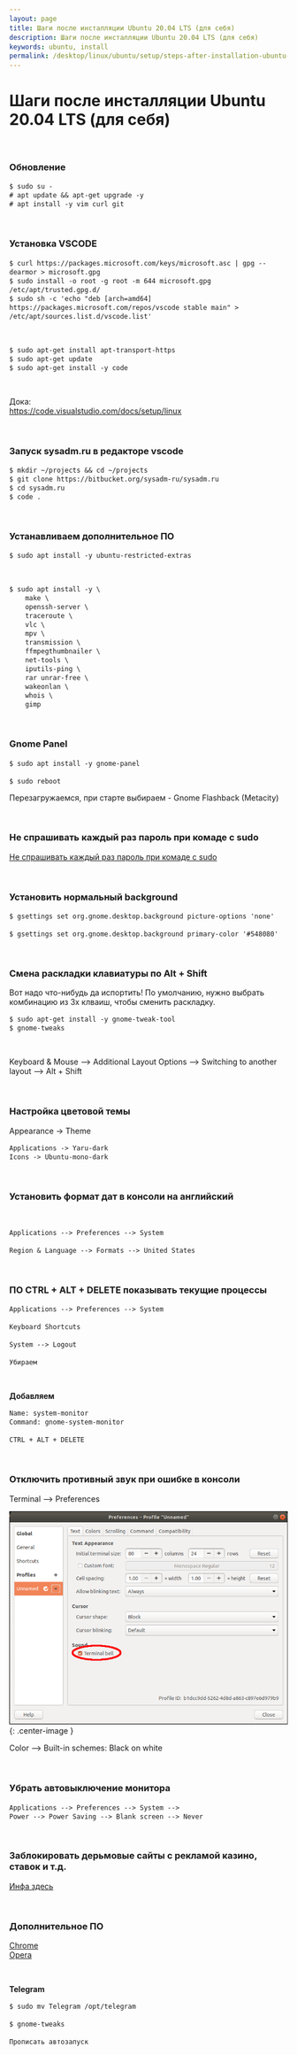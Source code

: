 ```yaml
---
layout: page
title: Шаги после инсталляции Ubuntu 20.04 LTS (для себя)
description: Шаги после инсталляции Ubuntu 20.04 LTS (для себя)
keywords: ubuntu, install
permalink: /desktop/linux/ubuntu/setup/steps-after-installation-ubuntu-20.04-lts/
---
```


# Шаги после инсталляции Ubuntu 20.04 LTS (для себя)

<br/>

### Обновление

    $ sudo su -
    # apt update && apt-get upgrade -y
    # apt install -y vim curl git

<br/>

### Установка VSCODE

    $ curl https://packages.microsoft.com/keys/microsoft.asc | gpg --dearmor > microsoft.gpg
    $ sudo install -o root -g root -m 644 microsoft.gpg /etc/apt/trusted.gpg.d/
    $ sudo sh -c 'echo "deb [arch=amd64] https://packages.microsoft.com/repos/vscode stable main" > /etc/apt/sources.list.d/vscode.list'

<br/>

    $ sudo apt-get install apt-transport-https
    $ sudo apt-get update
    $ sudo apt-get install -y code

<br/>

Дока:  
https://code.visualstudio.com/docs/setup/linux

<br/>

### Запуск sysadm.ru в редакторе vscode

    $ mkdir ~/projects && cd ~/projects
    $ git clone https://bitbucket.org/sysadm-ru/sysadm.ru
    $ cd sysadm.ru
    $ code .

<br/>

### Устанавливаем дополнительное ПО

    $ sudo apt install -y ubuntu-restricted-extras

<br/>

    $ sudo apt install -y \
        make \
        openssh-server \
        traceroute \
        vlc \
        mpv \
        transmission \
        ffmpegthumbnailer \
        net-tools \
        iputils-ping \
        rar unrar-free \
        wakeonlan \
        whois \
        gimp

<br/>

### Gnome Panel

    $ sudo apt install -y gnome-panel

    $ sudo reboot

Перезагружаемся, при старте выбираем - Gnome Flashback (Metacity)

<br/>

### Не спрашивать каждый раз пароль при комаде с sudo

[Не спрашивать каждый раз пароль при комаде с sudo](/desktop/linux/ubuntu/setup/do-not-ask-root-password/)

<br/>

### Установить нормальный background

    $ gsettings set org.gnome.desktop.background picture-options 'none'

    $ gsettings set org.gnome.desktop.background primary-color '#548080'

<br/>

### Смена раскладки клавиатуры по Alt + Shift

Вот надо что-нибудь да испортить! По умолчанию, нужно выбрать комбинацию из 3х клваиш, чтобы сменить раскладку.

    $ sudo apt-get install -y gnome-tweak-tool
    $ gnome-tweaks

<br/>

Keyboard & Mouse --> Additional Layout Options --> Switching to another layout --> Alt + Shift

<br/>

### Настройка цветовой темы

Appearance -> Theme

    Applications -> Yaru-dark
    Icons -> Ubuntu-mono-dark

<br/>

### Установить формат дат в консоли на английский

<br/>

    Applications --> Preferences --> System

    Region & Language --> Formats --> United States

<br/>

### ПО CTRL + ALT + DELETE показывать текущие процессы

    Applications --> Preferences --> System

    Keyboard Shortcuts

    System --> Logout

    Убираем

<br/>

**Добавляем**

    Name: system-monitor
    Command: gnome-system-monitor

    CTRL + ALT + DELETE

<br/>

### Отключить противный звук при ошибке в консоли

Terminal --> Preferences

![Отключить противный звук при ошибке в консоли](/img/desktop/linux/ubuntu/setup/disable-sound-when-error-in-the-console.png 'Отключить противный звук при ошибке в консоли'){: .center-image }

Color --> Built-in schemes: Black on white

<br/>

### Убрать автовыключение монитора

    Applications --> Preferences --> System -->
    Power --> Power Saving --> Blank screen --> Never

<br/>

### Заблокировать дерьмовые сайты с рекламой казино, ставок и т.д.

[Инфа здесь](/desktop/linux/ubuntu/setup/block-junk-websites/)

<br/>

### Дополнительное ПО

[Chrome](/desktop/linux/ubuntu/browsers/chrome/)  
[Opera](/desktop/linux/ubuntu/browsers/opera/)

<br/>

**Telegram**

    $ sudo mv Telegram /opt/telegram

    $ gnome-tweaks

    Прописать автозапуск

<!--

<br/>

### Автозапуск telegram


    $ sudo mkdir -p /opt/telegram
    $ sudo mv Telegram /opt/telegram/

<br/>


Applications -> System Tools -> Preferences -> Startup Applications

<br/>

Name: Telegram
Command: /opt/telegram/Telegram -startintray

![Автозапуск telegram](/img/desktop/linux/ubuntu/setup/autostart-telegram.png "Автозапуск telegram"){: .center-image }

-->
